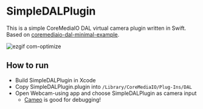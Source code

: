 # SimpleDALPlugin

This is a simple CoreMediaIO DAL virtual camera plugin written in Swift.
Based on [coremediaio-dal-minimal-example](https://github.com/johnboiles/coremediaio-dal-minimal-example).

![ezgif com-optimize](https://user-images.githubusercontent.com/1025246/80326334-5eb8b000-8873-11ea-8724-adfbed078851.gif)

## How to run

* Build SimpleDALPlugin in Xcode
* Copy SimpleDALPlugin.plugin into `/Library/CoreMediaIO/Plug-Ins/DAL`
* Open Webcam-using app and choose SimpleDALPlugin as camera input
  * [Cameo](https://github.com/lvsti/Cameo) is good for debugging!
